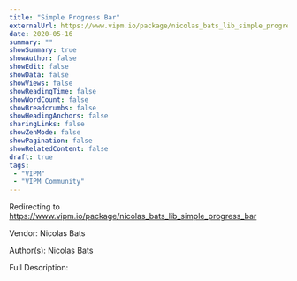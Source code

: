 ```yaml
---
title: "Simple Progress Bar"
externalUrl: https://www.vipm.io/package/nicolas_bats_lib_simple_progress_bar
date: 2020-05-16
summary: ""
showSummary: true
showAuthor: false
showEdit: false
showData: false
showViews: false
showReadingTime: false
showWordCount: false
showBreadcrumbs: false
showHeadingAnchors: false
sharingLinks: false
showZenMode: false
showPagination: false
showRelatedContent: false
draft: true
tags:
 - "VIPM"
 - "VIPM Community"
---
```


Redirecting to https://www.vipm.io/package/nicolas_bats_lib_simple_progress_bar

Vendor: Nicolas Bats

Author(s): Nicolas Bats
 
Full Description:
